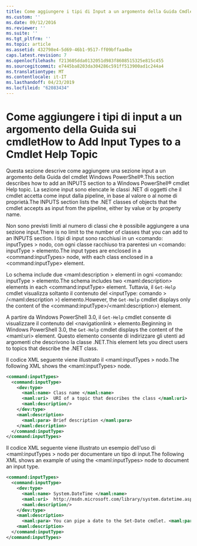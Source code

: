 ```yaml
---
title: Come aggiungere i tipi di Input a un argomento della Guida Cmdlet | Microsoft Docs
ms.custom: ''
ms.date: 09/12/2016
ms.reviewer: ''
ms.suite: ''
ms.tgt_pltfrm: ''
ms.topic: article
ms.assetid: 432798e4-5d69-46b1-9517-ff09bffaa4be
caps.latest.revision: 7
ms.openlocfilehash: f213605dda0132051d983f8608515325e815c455
ms.sourcegitcommit: e7445ba8203da304286c591ff513900ad1c244a4
ms.translationtype: MT
ms.contentlocale: it-IT
ms.lasthandoff: 04/23/2019
ms.locfileid: "62083434"
---
```

# <a name="how-to-add-input-types-to-a-cmdlet-help-topic"></a><span data-ttu-id="1c2c7-102">Come aggiungere i tipi di input a un argomento della Guida sui cmdlet</span><span class="sxs-lookup"><span data-stu-id="1c2c7-102">How to Add Input Types to a Cmdlet Help Topic</span></span>

<span data-ttu-id="1c2c7-103">Questa sezione descrive come aggiungere una sezione input a un argomento della Guida del cmdlet Windows PowerShell®.</span><span class="sxs-lookup"><span data-stu-id="1c2c7-103">This section describes how to add an INPUTS section to a Windows PowerShell® cmdlet Help topic.</span></span> <span data-ttu-id="1c2c7-104">La sezione input sono elencate le classi .NET di oggetti che il cmdlet accetta come input dalla pipeline, in base al valore o al nome di proprietà.</span><span class="sxs-lookup"><span data-stu-id="1c2c7-104">The INPUTS section lists the .NET classes of objects that the cmdlet accepts as input from the pipeline, either by value or by property name.</span></span>

<span data-ttu-id="1c2c7-105">Non sono previsti limiti al numero di classi che è possibile aggiungere a una sezione input.</span><span class="sxs-lookup"><span data-stu-id="1c2c7-105">There is no limit to the number of classes that you can add to an INPUTS section.</span></span> <span data-ttu-id="1c2c7-106">I tipi di input sono racchiusi in un \<comando: inputTypes > nodo, con ogni classe racchiuso tra parentesi un \<comando: inputType > elemento.</span><span class="sxs-lookup"><span data-stu-id="1c2c7-106">The input types are enclosed in a \<command:inputTypes> node, with each class enclosed in a  \<command:inputType> element.</span></span>

<span data-ttu-id="1c2c7-107">Lo schema include due \<maml:description > elementi in ogni \<comando: inputType > elemento.</span><span class="sxs-lookup"><span data-stu-id="1c2c7-107">The schema includes two \<maml:description> elements in each \<command:inputType> element.</span></span> <span data-ttu-id="1c2c7-108">Tuttavia, il `Get-Help` cmdlet visualizza soltanto il contenuto del \<inputType: comando > /\<maml:description >) elemento.</span><span class="sxs-lookup"><span data-stu-id="1c2c7-108">However, the `Get-Help` cmdlet displays only the content of the \<command:inputType>/\<maml:description>) element.</span></span>

<span data-ttu-id="1c2c7-109">A partire da Windows PowerShell 3.0, il `Get-Help` cmdlet consente di visualizzare il contenuto del \<navigationlink > elemento.</span><span class="sxs-lookup"><span data-stu-id="1c2c7-109">Beginning in Windows PowerShell 3.0, the `Get-Help` cmdlet displays the content of the \<maml:uri> element.</span></span> <span data-ttu-id="1c2c7-110">Questo elemento consente di indirizzare gli utenti ad argomenti che descrivono la classe .NET.</span><span class="sxs-lookup"><span data-stu-id="1c2c7-110">This element lets you direct users to topics that describe the .NET class.</span></span>

<span data-ttu-id="1c2c7-111">Il codice XML seguente viene illustrato il \<maml:inputTypes > nodo.</span><span class="sxs-lookup"><span data-stu-id="1c2c7-111">The following XML shows the \<maml:inputTypes> node.</span></span>

```xml
<command:inputTypes>
  <command:inputType>
    <dev:type>
      <maml:name> Class name </maml:name>
      <maml:uri>  URI of a topic that describes the class </maml:uri>
      <maml:description/>
    </dev:type>
    <maml:description>
      <maml:para> Brief description </maml:para>
    </maml:description>
  </command:inputType>
</command:inputTypes>
```

<span data-ttu-id="1c2c7-112">Il codice XML seguente viene illustrato un esempio dell'uso di \<maml:inputTypes > nodo per documentare un tipo di input.</span><span class="sxs-lookup"><span data-stu-id="1c2c7-112">The following XML shows an example of using the \<maml:inputTypes> node to document an input type.</span></span>

```xml
<command:inputTypes>
  <command:inputType>
    <dev:type>
      <maml:name> System.DateTime </maml:name>
      <maml:uri>  http://msdn.microsoft.com/library/system.datetime.aspx </maml:uri>
      <maml:description/>
    </dev:type>
    <maml:description>
      <maml:para> You can pipe a date to the Set-Date cmdlet. <maml:para>
    <maml:description>
  </command:inputType>
</command:inputTypes>
```